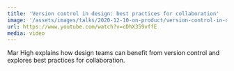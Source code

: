 ```yaml
---
title: 'Version control in design: best practices for collaboration'
image: '/assets/images/talks/2020-12-10-on-product/version-control-in-design.jpg'
url: https://www.youtube.com/watch?v=cDhX359vffE
media: video
---
```


Mar High explains how design teams can benefit from version control and explores
best practices for collaboration.
